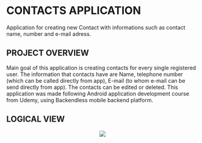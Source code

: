 # CONTACTS APPLICATION



Application for creating new Contact with informations such as contact name, number and e-mail adress.



## PROJECT OVERVIEW



Main goal of this application is creating contacts for every single registered user. The information that contacts have are Name, telephone number (which can be called directly from app), E-mail (to whom e-mail can be send directly from app). The contacts can be edited or deleted. 
This application was made following Android application development course from Udemy, using Backendless mobile backend platform.



## LOGICAL VIEW


<p align="center"> <img src="https://ibb.co/yNpBvqQ"> </p>









